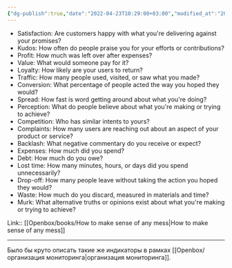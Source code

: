 ```yaml
---
{"dg-publish":true,"date":"2022-04-23T10:29:00+03:00","modified_at":"2024-03-18T09:31:36+03:00","title":"common indicators to measure","aliases":"common indicators to measure","dg-path":"/quotes/202204231029.md","permalink":"/quotes/202204231029/","dgPassFrontmatter":true}
---
```



- Satisfaction: Are customers happy with what you're delivering against your promises?
- Kudos: How often do people praise you for your efforts or contributions?
- Profit: How much was left over after expenses?
- Value: What would someone pay for it?
- Loyalty: How likely are your users to return?
- Traffic: How many people used, visited, or saw what you made?
- Conversion: What percentage of people acted the way you hoped they would?
- Spread: How fast is word getting around about what you're doing?
- Perception: What do people believe about what you're making or trying to achieve?
- Competition: Who has similar intents to yours?
- Complaints: How many users are reaching out about an aspect of your product or service?
- Backlash: What negative commentary do you receive or expect?
- Expenses: How much did you spend?
- Debt: How much do you owe?
- Lost time: How many minutes, hours, or days did you spend unnecessarily?
- Drop-off: How many people leave without taking the action you hoped they would?
- Waste: How much do you discard, measured in materials and time?
- Murk: What alternative truths or opinions exist about what you're making or trying to achieve?

Link:: [[Openbox/books/How to make sense of any mess\|How to make sense of any mess]]

---

Было бы круто описать такие же индикаторы в рамках [[Openbox/организация мониторинга\|организация мониторинга]].
